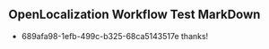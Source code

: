 ## OpenLocalization Workflow Test MarkDown
* 689afa98-1efb-499c-b325-68ca5143517e 
thanks!<!--HONumber=Mar16_HO4-->
